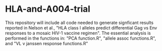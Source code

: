 # HLA-and-A004-trial
This repository will include all code needed to generate signficant results reported in Nelson et al., 
"HLA class I alleles predict differential Gag vs Env responses to a mosaic HIV-1 vaccine regimen". 
The essential analysis is performed in the functions in:  "PCA function.R", "allele assoc functions.R", 
and "VL v janssen response functions.R"
